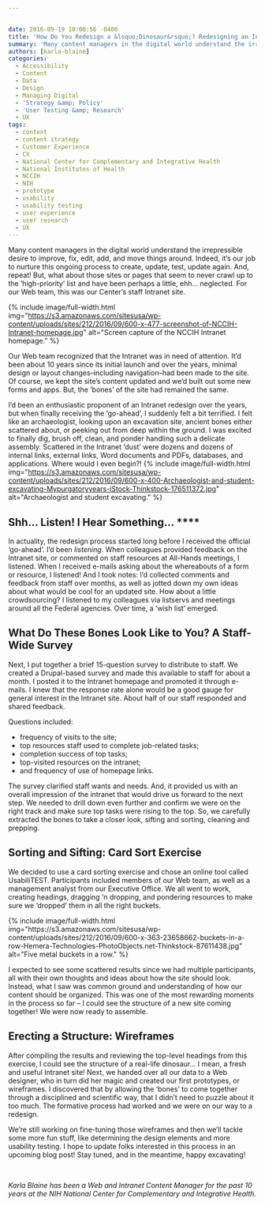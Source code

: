 ```yaml
---


date: 2016-09-19 10:00:56 -0400
title: 'How Do You Redesign a &lsquo;Dinosaur&rsquo;? Redesigning an Intranet Site\: the Beginning Stages'
summary: 'Many content managers in the digital world understand the irrepressible desire to improve, fix, edit, add, and move things around. Indeed, it&rsquo;s our job to nurture this ongoing process to create, update, test, update again. And, repeat! But, what about those sites or pages that seem to never crawl up to the &lsquo;high-priority&rsquo; list and'
authors: [karla-blaine]
categories:
  - Accessibility
  - Content
  - Data
  - Design
  - Managing Digital
  - 'Strategy &amp; Policy'
  - 'User Testing &amp; Research'
  - UX
tags:
  - content
  - content strategy
  - Customer Experience
  - CX
  - National Center for Complementary and Integrative Health
  - National Institutes of Health
  - NCCIH
  - NIH
  - prototype
  - usability
  - usability testing
  - user experience
  - user research
  - UX
---
```


Many content managers in the digital world understand the irrepressible desire to improve, fix, edit, add, and move things around. Indeed, it’s our job to nurture this ongoing process to create, update, test, update again. And, repeat! But, what about those sites or pages that seem to never crawl up to the ‘high-priority’ list and have been perhaps a little, ehh… neglected. For our Web team, this was our Center’s staff Intranet site.


{% include image/full-width.html img="https://s3.amazonaws.com/sitesusa/wp-content/uploads/sites/212/2016/09/600-x-477-screenshot-of-NCCIH-Intranet-homepage.jpg" alt="Screen capture of the NCCIH Intranet homepage." %}

Our Web team recognized that the Intranet was in need of attention. It’d been about 10 years since its initial launch and over the years, minimal design or layout changes&#8211;including navigation&#8211;had been made to the site. Of course, we kept the site’s content updated and we’d built out some new forms and apps. But, the ‘bones’ of the site had remained the same. 

I’d been an enthusiastic proponent of an Intranet redesign over the years, but when finally receiving the ‘go-ahead’, I suddenly felt a bit terrified. I felt like an archaeologist, looking upon an excavation site, ancient bones either scattered about, or peeking out from deep within the ground. I was excited to finally dig, brush off, clean, and ponder handling such a delicate assembly. Scattered in the Intranet ‘dust’ were dozens and dozens of internal links, external links, Word documents and PDFs, databases, and applications. Where would I even begin?! 
{% include image/full-width.html img="https://s3.amazonaws.com/sitesusa/wp-content/uploads/sites/212/2016/09/600-x-400-Archaeologist-and-student-excavating-Mypurgatoryyears-iStock-Thinkstock-176511372.jpg" alt="Archaeologist and student excavating." %} 

## Shh… Listen! I Hear Something… ****

In actuality, the redesign process started long before I received the official ‘go-ahead’. I’d been </span>_<span style="font-weight: 400">listening</span>_<span style="font-weight: 400">. When colleagues provided feedback on the Intranet site, or commented on staff resources at All-Hands meetings, I listened. When I received e-mails asking about the whereabouts of a form or resource, I listened!  And I took notes: I’d collected comments and feedback from staff over months, as well as jotted down my own ideas about what would be cool for an updated site. How about a little crowdsourcing? I listened to my colleagues via listservs and meetings around all the Federal agencies. Over time, a ‘wish list’ emerged.</p> 

<h2>
  What Do These Bones Look Like to You?  A Staff-Wide Survey
</h2>

<p>
  Next, I put together a brief 15-question survey to distribute to staff. We created a Drupal-based survey and made this available to staff for about a month. I posted it to the Intranet homepage and promoted it through e-mails. I knew that the response rate alone would be a good gauge for general interest in the Intranet site. About half of our staff responded and shared feedback.
</p>

<p>
  Questions included:
</p>

<ul>
  <li style="font-weight: 400">
    frequency of visits to the site;
  </li>
  <li style="font-weight: 400">
    top resources staff used to complete job-related tasks;
  </li>
  <li style="font-weight: 400">
    completion success of top tasks;
  </li>
  <li style="font-weight: 400">
    top-visited resources on the intranet;
  </li>
  <li style="font-weight: 400">
    and frequency of use of homepage links. 
  </li>
</ul>

<p>
  The survey clarified staff wants and needs. And, it provided us with an overall impression of the intranet that would drive us forward to the next step. We needed to drill down even further and confirm we were on the right track and make sure top tasks were rising to the top. So, we carefully extracted the bones to take a closer look, sifting and sorting, cleaning and prepping.
</p>

<h2>
  Sorting and Sifting: Card Sort Exercise
</h2>

<p>
  We decided to use a card sorting exercise and chose an online tool called UsabiliTEST. Participants included members of our Web team, as well as a management analyst from our Executive Office. We all went to work, creating headings, dragging ‘n dropping, and pondering resources to make sure we ‘dropped’ them in all the right buckets.
</p> 
{% include image/full-width.html img="https://s3.amazonaws.com/sitesusa/wp-content/uploads/sites/212/2016/09/600-x-363-23658662-buckets-in-a-row-Hemera-Technologies-PhotoObjects.net-Thinkstock-87611438.jpg" alt="Five metal buckets in a row." %} 

<p>
  I expected to see some scattered results since we had multiple participants, all with their own thoughts and ideas about how the site should look. Instead, what I saw was common ground and understanding of how our content should be organized. This was one of the most rewarding moments in the process so far &#8211; I could see the structure of a new site coming together! We were now ready to assemble.
</p>

<h2>
  Erecting a Structure: Wireframes
</h2>

<p>
  After compiling the results and reviewing the top-level headings from this exercise, I could see the structure of a real-life dinosaur… I mean, a fresh and useful Intranet site! Next, we handed over all our data to a Web designer, who in turn did her magic and created our first prototypes, or wireframes. I discovered that by allowing the ‘bones’ to come together through a disciplined and scientific way, that I didn’t need to puzzle about it too much. The formative process had worked and we were on our way to a redesign.
</p>

<p>
  We’re still working on fine-tuning those wireframes and then we’ll tackle some more fun stuff, like determining the design elements and more usability testing. I hope to update folks interested in this process in an upcoming blog post! Stay tuned, and in the meantime, happy excavating!
</p>

<p>
  &nbsp;
</p>

<p>
  <i>Karla Blaine has been a Web and Intranet Content Manager for the past 10 years at the NIH National Center for Complementary and Integrative Health.</i>
</p>